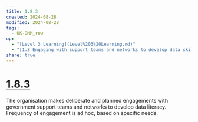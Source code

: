 ```yaml
---
title: 1.8.3
created: 2024-08-28
modified: 2024-08-28
tags:
  - UK-DMM_row
up:
  - "[Level 3 Learning](Level%203%20Learning.md)"
  - "[1.8 Engaging with support teams and networks to develop data skills](1.8%20Engaging%20with%20support%20teams%20and%20networks%20to%20develop%20data%20skills.md)"
share: true
---
```

# [1.8.3](1.8.3.md)

The organisation makes deliberate and planned engagements with government support teams and networks to develop data literacy. Frequency of engagement is ad hoc, based on specific needs.
